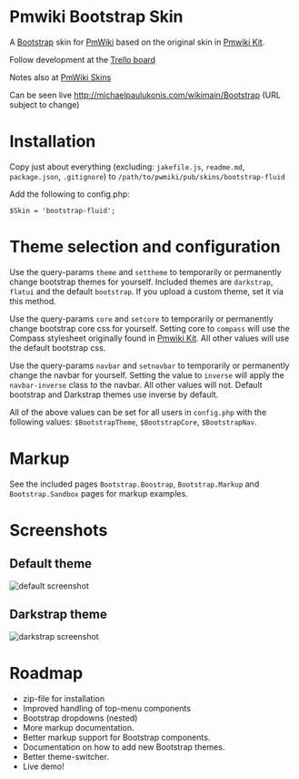 Pmwiki Bootstrap Skin
=====================

A [Bootstrap](http://twitter.github.com/bootstrap/) skin for [PmWiki](http://www.pmwiki.org/) based on the original skin in [Pmwiki Kit](https://github.com/gambhiro/pmwiki-kit-bootstrap-compass).

Follow development at the [Trello board](https://trello.com/board/pmwiki-bootstrap-skin/5197cef04b5cafe37e00d1ed)

Notes also at [PmWiki Skins](http://www.pmwiki.org/wiki/Skins/TwitterBootstrap)

Can be seen live  http://michaelpaulukonis.com/wikimain/Bootstrap (URL subject to change)


# Installation
Copy just about everything (excluding: `jakefile.js`, `readme.md`, `package.json`, `.gitignore`) to `/path/to/pwmiki/pub/skins/bootstrap-fluid`

Add the following to config.php:

    $Skin = 'bootstrap-fluid';

# Theme selection and configuration
Use the query-params `theme` and `settheme` to temporarily or permanently change bootstrap themes for yourself. Included themes are `darkstrap`, `flatui` and the default `bootstrap`. If you upload a custom theme, set it via this method.

Use the query-params `core` and `setcore` to temporarily or permanently change bootstrap core css for yourself. Setting core to `compass` will use the Compass stylesheet originally found in [Pmwiki Kit](https://github.com/gambhiro/pmwiki-kit-bootstrap-compass). All other values will use the default bootstrap css.

Use the query-params `navbar` and `setnavbar` to temporarily or permanently change the navbar for yourself. Setting the value to `inverse` will apply the `navbar-inverse` class to the navbar. All other values will not. Default bootstrap and Darkstrap themes use inverse by default.

All of the above values can be set for all users in `config.php` with the following values: `$BootstrapTheme`, `$BootstrapCore`, `$BootstrapNav`.

# Markup
See the included pages `Bootstrap.Boostrap`, `Bootstrap.Markup` and `Bootstrap.Sandbox` pages for markup examples. 

# Screenshots

## Default theme
![default screenshot](https://raw.github.com/wiki/MichaelPaulukonis/pmwiki-bootstrap-skin/images/pmwiki.bootstrap.default.00.png)

## Darkstrap theme
![darkstrap screenshot](https://raw.github.com/wiki/MichaelPaulukonis/pmwiki-bootstrap-skin/images/pmwiki.bootstrap.darkstrap.00.png)

# Roadmap

* zip-file for installation
* Improved handling of top-menu components
* Bootstrap dropdowns (nested)
* More markup documentation.
* Better markup support for Bootstrap components.
* Documentation on how to add new Bootstrap themes.
* Better theme-switcher.
* Live demo!
